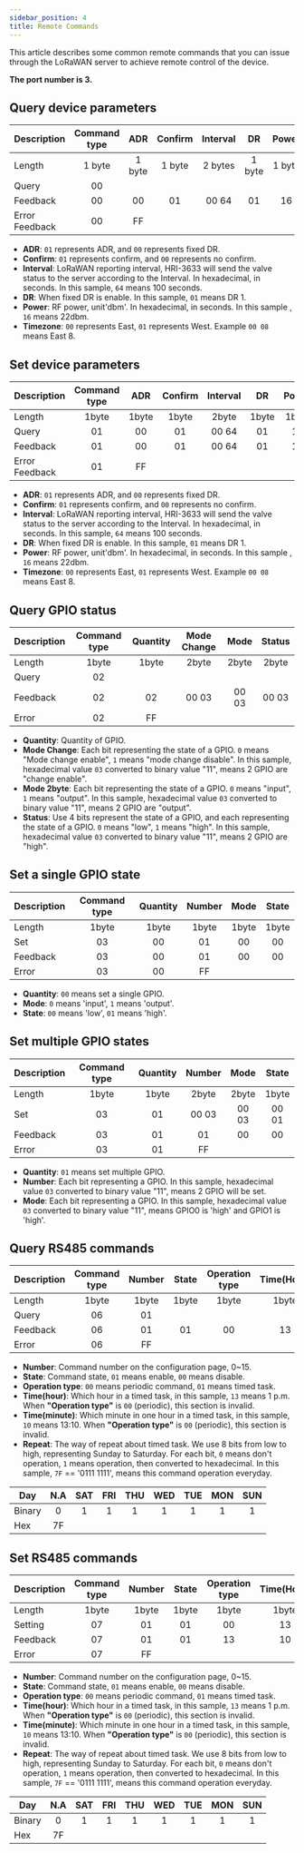 ```yaml
---
sidebar_position: 4
title: Remote Commands
---
```




This article describes some common remote commands that you can issue through the LoRaWAN server to achieve remote control of the device.

**The port number is 3.**

## Query device parameters

| Description      | Command type | ADR  | Confirm | Interval | DR  | Power | Timezone | Battery Voltage | Firm version | Battery level |
|------------------|:------------:|:----:|:-------:|:--------:|:---:|:-----:|:--------:|:---------------:|:------------:|:-------------:|
| Length      | 1 byte       | 1 byte | 1 byte | 2 bytes  | 1 byte | 1 byte | 2 bytes | 2 bytes         | 2 bytes      | 1 byte        |
| Query | 00 |   |   |   |   |   |   |   |   |   |
| Feedback | 00 | 00 | 01 | 00 64 | 01 | 16 | 00 08 |   |   |   |
| Error Feedback | 00 | FF |   |   |   |   |   |   |   |   |


- **ADR**: `01` represents ADR, and `00` represents fixed DR.
- **Confirm**: `01` represents confirm, and `00` represents no confirm.
- **Interval**: LoRaWAN reporting interval, HRI-3633 will send the valve status to the server according to the Interval. In hexadecimal, in seconds. In this sample, `64` means 100 seconds.
- **DR**: When fixed DR is enable. In this sample, `01` means DR 1.
- **Power**: RF power, unit'dbm'. In hexadecimal, in seconds. In this sample , `16` means 22dbm.
- **Timezone**: `00` represents East, `01` represents West. Example `00 08` means East 8.

## Set device parameters

| Description | Command type | ADR   | Confirm | Interval | DR    | Power | Timezone |
|------------------|:------------:|:----:|:-------:|:--------:|:---:|:-----:|:--------:|
| Length | 1byte | 1byte | 1byte   | 2byte | 1byte | 1byte | 2byte    |
| Query | 01 | 00 | 01 | 00 64 | 01 | 16 | 00 08  |
| Feedback | 01 | 00 | 01 | 00 64 | 01 | 16 | 00 08 |
| Error Feedback | 01 | FF |   |   |   |   |   |

- **ADR**: `01` represents ADR, and `00` represents fixed DR.
- **Confirm**: `01` represents confirm, and `00` represents no confirm.
- **Interval**: LoRaWAN reporting interval, HRI-3633 will send the valve status to the server according to the Interval. In hexadecimal, in seconds. In this sample, `64` means 100 seconds.
- **DR**: When fixed DR is enable. In this sample, `01` means DR 1.
- **Power**: RF power, unit'dbm'. In hexadecimal, in seconds. In this sample , `16` means 22dbm.
- **Timezone**: `00` represents East, `01` represents West. Example `00 08` means East 8.

## Query GPIO status

| Description | Command type | Quantity| Mode Change | Mode  | Status|
|------------------|:------------:|:----:|:-------:|:--------:|:--------:|
| Length | 1byte | 1byte | 2byte | 2byte | 2byte |
| Query | 02 |   |   |   |   |
| Feedback | 02 | 02 | 00 03 | 00 03 | 00 03 |
| Error | 02 | FF |   |   |   |

- **Quantity**: Quantity of GPIO.
- **Mode Change**: Each bit representing the state of a GPIO. `0` means "Mode change enable", `1` means "mode change disable". In this sample, hexadecimal value `03` converted to binary value "11", means 2 GPIO are "change enable".
- **Mode 2byte**: Each bit representing the state of a GPIO. `0` means "input", `1` means "output". In this sample, hexadecimal value `03` converted to binary value "11", means 2 GPIO are "output".
- **Status**: Use 4 bits represent the state of a GPIO, and each representing the state of a GPIO. `0` means "low", `1` means "high". In this sample, hexadecimal value `03` converted to binary value "11", means 2 GPIO are "high".



## Set a single GPIO state

| Description | Command type | Quantity | Number | Mode | State |
|------------------|:------------:|:----:|:-------:|:--------:|:--------:|
| Length | 1byte | 1byte | 1byte | 1byte | 1byte |
| Set | 03 | 00  | 01 | 00 | 00 |
| Feedback | 03 | 00 | 01 | 00 | 00 |
| Error | 03 | 00 | FF |   |   |

- **Quantity**: `00` means set a single GPIO.
- **Mode**: `0` means 'input', `1` means 'output'.
- **State**: `00` means 'low', `01` means 'high'.

## Set multiple GPIO states

|Description| Command type | Quantity | Number | Mode | State |
|------------------|:------------:|:----:|:-------:|:--------:|:--------:|
| Length | 1byte | 1byte | 2byte | 2byte | 1byte |
| Set | 03 | 01  | 00 03 | 00 03 | 00 01 |
| Feedback | 03 | 01 | 01 | 00 | 00 |
| Error | 03 | 01 | FF |   |   |

- **Quantity**: `01` means set multiple GPIO.
- **Number**: Each bit representing a GPIO. In this sample, hexadecimal value `03` converted to binary value "11", means 2 GPIO will be set.
- **Mode**: Each bit representing a GPIO. In this sample, hexadecimal value `03` converted to binary value "11", means GPIO0 is 'high' and GPIO1 is 'high'.



##  Query RS485 commands

|Description|Command type|Number|State|Operation type|Time(Hour)|Time(minute)|Repeat|
|------------------|:------------:|:----:|:-------:|:--------:|:--------:|:--------:|:--------:|
|Length|1byte|1byte|1byte|1byte|1byte|1byte|1byte|
|Query|06|01| | | | | |
|Feedback|06|01|01|00|13|10|7F|
|Error|06|FF| | | | | |

- **Number**: Command number on the configuration page, 0~15.
- **State**: Command state, `01` means enable, `00` means disable.
- **Operation type**: `00` means periodic command, `01` means timed task.
- **Time(hour)**: Which hour in a timed task, in this sample, `13` means 1 p.m. When **"Operation type"** is `00` (periodic), this section is invalid.
- **Time(minute)**: Which minute in one hour in a timed task, in this sample, `10` means 13:10. When **"Operation type"** is `00` (periodic), this section is invalid.
- **Repeat**: The way of repeat about timed task. We use 8 bits from low to high, representing Sunday to Saturday. For each bit, `0` means don't operation, `1` means operation, then converted to hexadecimal. In this sample, `7F` == '0111 1111', means this command operation everyday.


|Day|N.A|SAT|FRI|THU|WED|TUE|MON|SUN|
|------------------|:------------:|:----:|:-------:|:--------:|:--------:|:--------:|:--------:|:--------:|
|Binary|0|1|1|1|1|1|1|1|
|Hex|7F|



##  Set RS485 commands

|Description|Command type|Number|State|Operation type|Time(Hour)|Time(minute)|Repeat|
|------------------|:------------:|:----:|:-------:|:--------:|:--------:|:--------:|:--------:|
|Length|1byte|1byte|1byte|1byte|1byte|1byte|1byte|
|Setting|07|01|01|00|13|10|7F|
|Feedback|07|01|01|13|10|7F|
|Error|07|FF| | | | | |

- **Number**: Command number on the configuration page, 0~15.
- **State**: Command state, `01` means enable, `00` means disable.
- **Operation type**: `00` means periodic command, `01` means timed task.
- **Time(hour)**: Which hour in a timed task, in this sample, `13` means 1 p.m. When **"Operation type"** is `00` (periodic), this section is invalid.
- **Time(minute)**: Which minute in one hour in a timed task, in this sample, `10` means 13:10. When **"Operation type"** is `00` (periodic), this section is invalid.
- **Repeat**: The way of repeat about timed task. We use 8 bits from low to high, representing Sunday to Saturday. For each bit, `0` means don't operation, `1` means operation, then converted to hexadecimal. In this sample, `7F` == '0111 1111', means this command operation everyday.


|Day|N.A|SAT|FRI|THU|WED|TUE|MON|SUN|
|------------------|:------------:|:----:|:-------:|:--------:|:--------:|:--------:|:--------:|:--------:|
|Binary|0|1|1|1|1|1|1|1|
|Hex|7F|
